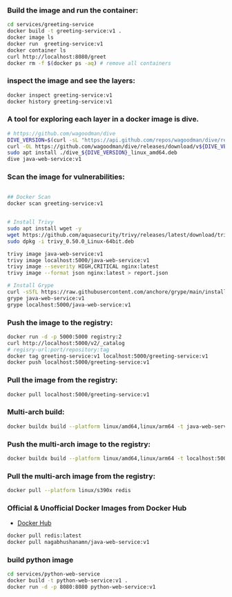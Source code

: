 

### Build the image and run the container:
```bash
cd services/greeting-service
docker build -t greeting-service:v1 .
docker image ls
docker run  greeting-service:v1 
docker container ls
curl http://localhost:8080/greet
docker rm -f $(docker ps -aq) # remove all containers
```

### inspect the image and see the layers:
```bash
docker inspect greeting-service:v1
docker history greeting-service:v1
```

### A tool for exploring each layer in a docker image is dive. 
```bash
# https://github.com/wagoodman/dive
DIVE_VERSION=$(curl -sL "https://api.github.com/repos/wagoodman/dive/releases/latest" | grep '"tag_name":' | sed -E 's/.*"v([^"]+)".*/\1/')
curl -OL https://github.com/wagoodman/dive/releases/download/v${DIVE_VERSION}/dive_${DIVE_VERSION}_linux_amd64.deb
sudo apt install ./dive_${DIVE_VERSION}_linux_amd64.deb
dive java-web-service:v1
```

### Scan the image for vulnerabilities:
```bash

## Docker Scan
docker scan greeting-service:v1


# Install Trivy
sudo apt install wget -y
wget https://github.com/aquasecurity/trivy/releases/latest/download/trivy_0.50.0_Linux-64bit.deb
sudo dpkg -i trivy_0.50.0_Linux-64bit.deb

trivy image java-web-service:v1
trivy image localhost:5000/java-web-service:v1
trivy image --severity HIGH,CRITICAL nginx:latest
trivy image --format json nginx:latest > report.json

# Install Grype
curl -sSfL https://raw.githubusercontent.com/anchore/grype/main/install.sh | sh -s -- -b /usr/local/bin
grype java-web-service:v1
grype localhost:5000/java-web-service:v1

```


### Push the image to the registry:
```bash
docker run -d -p 5000:5000 registry:2
curl http://localhost:5000/v2/_catalog
# regisry-url:port/repository:tag
docker tag greeting-service:v1 localhost:5000/greeting-service:v1
docker push localhost:5000/greeting-service:v1

```

### Pull the image from the registry:
```bash
docker pull localhost:5000/greeting-service:v1
```

### Multi-arch build:
```bash
docker buildx build --platform linux/amd64,linux/arm64 -t java-web-service:v1 .
```

### Push the multi-arch image to the registry:
```bash
docker buildx build --platform linux/amd64,linux/arm64 -t localhost:5000/java-web-service:v1 --push .
```

### Pull the multi-arch image from the registry:
```bash
docker pull --platform linux/s390x redis
```


### Official & Unofficial Docker Images from Docker Hub
- [Docker Hub](https://hub.docker.com/)
```bash
docker pull redis:latest
docker pull nagabhushanamn/java-web-service:v1
```


### build python image
```bash
cd services/python-web-service
docker build -t python-web-service:v1 .
docker run -d -p 8080:8080 python-web-service:v1